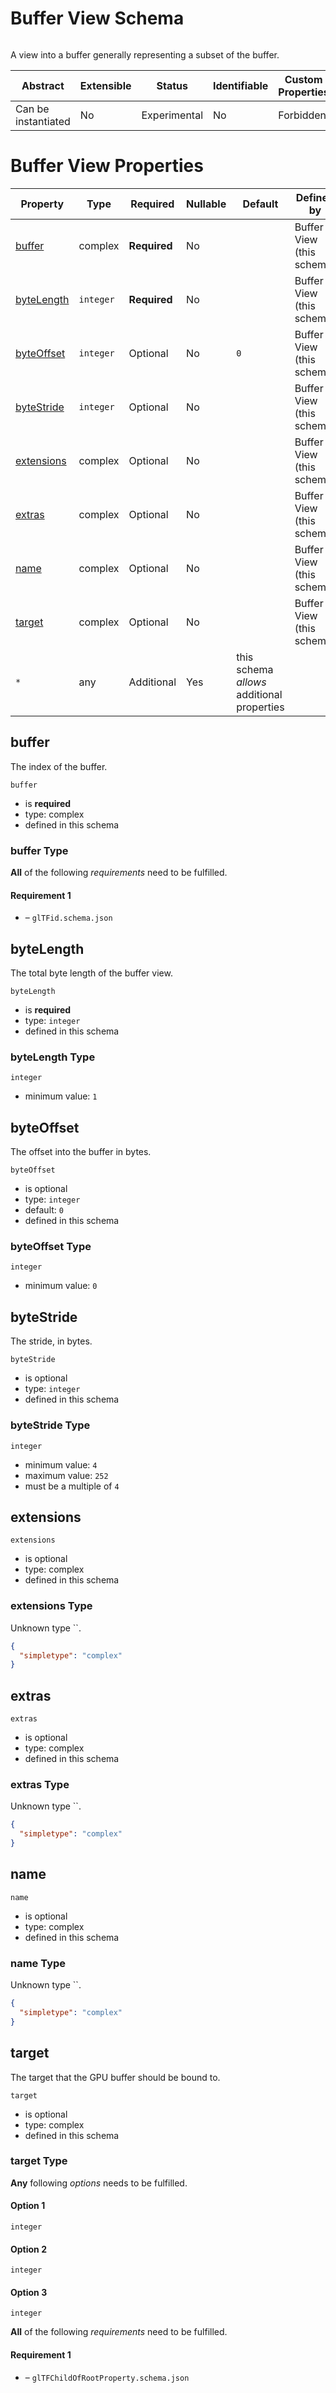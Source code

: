 
# Buffer View Schema

```
```

A view into a buffer generally representing a subset of the buffer.

| Abstract | Extensible | Status | Identifiable | Custom Properties | Additional Properties | Defined In |
|----------|------------|--------|--------------|-------------------|-----------------------|------------|
| Can be instantiated | No | Experimental | No | Forbidden | Permitted | [bufferView.schema.json](bufferView.schema.json) |

# Buffer View Properties

| Property | Type | Required | Nullable | Default | Defined by |
|----------|------|----------|----------|---------|------------|
| [buffer](#buffer) | complex | **Required**  | No |  | Buffer View (this schema) |
| [byteLength](#bytelength) | `integer` | **Required**  | No |  | Buffer View (this schema) |
| [byteOffset](#byteoffset) | `integer` | Optional  | No | `0` | Buffer View (this schema) |
| [byteStride](#bytestride) | `integer` | Optional  | No |  | Buffer View (this schema) |
| [extensions](#extensions) | complex | Optional  | No |  | Buffer View (this schema) |
| [extras](#extras) | complex | Optional  | No |  | Buffer View (this schema) |
| [name](#name) | complex | Optional  | No |  | Buffer View (this schema) |
| [target](#target) | complex | Optional  | No |  | Buffer View (this schema) |
| `*` | any | Additional | Yes | this schema *allows* additional properties |

## buffer

The index of the buffer.

`buffer`

* is **required**
* type: complex
* defined in this schema

### buffer Type


**All** of the following *requirements* need to be fulfilled.


#### Requirement 1


* []() – `glTFid.schema.json`






## byteLength

The total byte length of the buffer view.

`byteLength`

* is **required**
* type: `integer`
* defined in this schema

### byteLength Type


`integer`

* minimum value: `1`






## byteOffset

The offset into the buffer in bytes.

`byteOffset`

* is optional
* type: `integer`
* default: `0`
* defined in this schema

### byteOffset Type


`integer`

* minimum value: `0`






## byteStride

The stride, in bytes.

`byteStride`

* is optional
* type: `integer`
* defined in this schema

### byteStride Type


`integer`

* minimum value: `4`
* maximum value: `252`
* must be a multiple of `4`





## extensions


`extensions`

* is optional
* type: complex
* defined in this schema

### extensions Type

Unknown type ``.

```json
{
  "simpletype": "complex"
}
```





## extras


`extras`

* is optional
* type: complex
* defined in this schema

### extras Type

Unknown type ``.

```json
{
  "simpletype": "complex"
}
```





## name


`name`

* is optional
* type: complex
* defined in this schema

### name Type

Unknown type ``.

```json
{
  "simpletype": "complex"
}
```





## target

The target that the GPU buffer should be bound to.

`target`

* is optional
* type: complex
* defined in this schema

### target Type


**Any** following *options* needs to be fulfilled.


#### Option 1


`integer`




#### Option 2


`integer`




#### Option 3


`integer`










**All** of the following *requirements* need to be fulfilled.


#### Requirement 1


* []() – `glTFChildOfRootProperty.schema.json`

